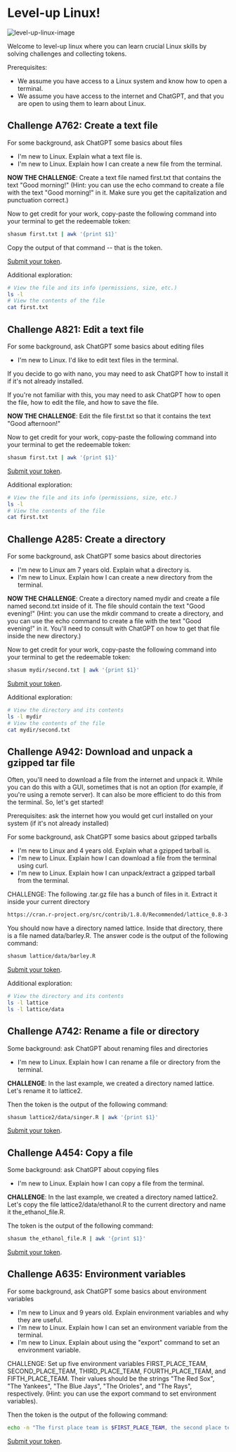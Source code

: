 # Level-up Linux!

![level-up-linux-image](https://github.com/magland/level-up-linux/assets/3679296/c3ed6361-d5b3-44a9-813e-41396804735b)

Welcome to level-up linux where you can learn crucial Linux skills by solving challenges and collecting tokens.

Prerequisites:
- We assume you have access to a Linux system and know how to open a terminal.
- We assume you have access to the internet and ChatGPT, and that you are open to using them to learn about Linux.

## Challenge A762: Create a text file

For some background, ask ChatGPT some basics about files
- I'm new to Linux. Explain what a text file is.
- I'm new to Linux. Explain how I can create a new file from the terminal.

**NOW THE CHALLENGE**: Create a text file named first.txt that contains the text "Good morning!" (Hint: you can use the echo command to create a file with the text "Good morning!" in it. Make sure you get the capitalization and punctuation correct.)

Now to get credit for your work, copy-paste the following command into your terminal to get the redeemable token:

```bash
shasum first.txt | awk '{print $1}'
```

Copy the output of that command -- that is the token.

[Submit your token](#submit-A762).

Additional exploration:
```bash
# View the file and its info (permissions, size, etc.)
ls -l
# View the contents of the file
cat first.txt
```

## Challenge A821: Edit a text file

For some background, ask ChatGPT some basics about editing files
- I'm new to Linux. I'd like to edit text files in the terminal.

If you decide to go with nano, you may need to ask ChatGPT how to install it if it's not already installed.

If you're not familiar with this, you may need to ask ChatGPT how to open the file, how to edit the file, and how to save the file.

**NOW THE CHALLENGE**: Edit the file first.txt so that it contains the text "Good afternoon!"

Now to get credit for your work, copy-paste the following command into your terminal to get the redeemable token:

```bash
shasum first.txt | awk '{print $1}'
```

[Submit your token](#submit-A821).

Additional exploration:
```bash
# View the file and its info (permissions, size, etc.)
ls -l
# View the contents of the file
cat first.txt
```

## Challenge A285: Create a directory

For some background, ask ChatGPT some basics about directories
- I'm new to Linux am 7 years old. Explain what a directory is.
- I'm new to Linux. Explain how I can create a new directory from the terminal.

**NOW THE CHALLENGE**: Create a directory named mydir and create a file named second.txt inside of it. The file should contain the text "Good evening!" (Hint: you can use the mkdir command to create a directory, and you can use the echo command to create a file with the text "Good evening!" in it. You'll need to consult with ChatGPT on how to get that file inside the new directory.)

Now to get credit for your work, copy-paste the following command into your terminal to get the redeemable token:

```bash
shasum mydir/second.txt | awk '{print $1}'
```

[Submit your token](#submit-A285).

Additional exploration:
```bash
# View the directory and its contents
ls -l mydir
# View the contents of the file
cat mydir/second.txt
```

## Challenge A942: Download and unpack a gzipped tar file

Often, you'll need to download a file from the internet and unpack it. While you can do this with a GUI, sometimes that is not an option (for example, if you're using a remote server). It can also be more efficient to do this from the terminal. So, let's get started!

Prerequisites: ask the internet how you would get curl installed on your system (if it's not already installed)

For some background, ask ChatGPT some basics about gzipped tarballs
- I'm new to Linux and 4 years old. Explain what a gzipped tarball is.
- I'm new to Linux. Explain how I can download a file from the terminal using curl.
- I'm new to Linux. Explain how I can unpack/extract a gzipped tarball from the terminal.

CHALLENGE: The following .tar.gz file has a bunch of files in it. Extract it inside your current directory

```bash
https://cran.r-project.org/src/contrib/1.8.0/Recommended/lattice_0.8-3.tar.gz
```

You should now have a directory named lattice. Inside that directory, there is a file named data/barley.R. The answer code is the output of the following command:

```bash
shasum lattice/data/barley.R
```

[Submit your token](#submit-A942).

Additional exploration:
```bash
# View the directory and its contents
ls -l lattice
ls -l lattice/data
```

## Challenge A742: Rename a file or directory

Some background: ask ChatGPT about renaming files and directories
- I'm new to Linux. Explain how I can rename a file or directory from the terminal.

**CHALLENGE**: In the last example, we created a directory named lattice. Let's rename it to lattice2.

Then the token is the output of the following command:

```bash
shasum lattice2/data/singer.R | awk '{print $1}'
```

[Submit your token](#submit-A742).

## Challenge A454: Copy a file

Some background: ask ChatGPT about copying files
- I'm new to Linux. Explain how I can copy a file from the terminal.

**CHALLENGE**: In the last example, we created a directory named lattice2. Let's copy the file lattice2/data/ethanol.R to the current directory and name it the_ethanol_file.R.

The token is the output of the following command:

```bash
shasum the_ethanol_file.R | awk '{print $1}'
```

[Submit your token](#submit-A454).


## Challenge A635: Environment variables

For some background, ask ChatGPT some basics about environment variables
- I'm new to Linux and 9 years old. Explain environment variables and why they are useful.
- I'm new to Linux. Explain how I can set an environment variable from the terminal.
- I'm new to Linux. Explain about using the "export" command to set an environment variable.

CHALLENGE: Set up five environment variables FIRST_PLACE_TEAM, SECOND_PLACE_TEAM, THIRD_PLACE_TEAM, FOURTH_PLACE_TEAM, and FIFTH_PLACE_TEAM. Their values should be the strings "The Red Sox", "The Yankees", "The Blue Jays", "The Orioles", and "The Rays", respectively. (Hint: you can use the export command to set environment variables).

Then the token is the output of the following command:

```bash
echo -n "The first place team is $FIRST_PLACE_TEAM, the second place team is $SECOND_PLACE_TEAM, the third place team is $THIRD_PLACE_TEAM, the fourth place team is $FOURTH_PLACE_TEAM, and the fifth place team is $FIFTH_PLACE_TEAM." | shasum | awk '{print $1}'
```

[Submit your token](#submit-A635).




